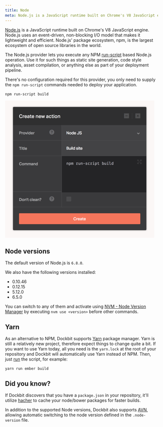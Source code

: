 ```yaml
---
title: Node
meta: Node.js is a JavaScript runtime built on Chrome's V8 JavaScript engine.
---
```


[Node.js](https://nodejs.org/) is a JavaScript runtime built on Chrome's V8 JavaScript engine. Node.js uses an event-driven, non-blocking I/O model that makes it lightweight and efficient. Node.js' package ecosystem, npm, is the largest ecosystem of open source libraries in the world.

The Node.js provider lets you execute any NPM [run-script](https://docs.npmjs.com/cli/run-script) based Node.js operation. Use it for such things as static site generation, code style analysis, asset compilation, or anything else as part of your deployment pipeline.

There's no configuration required for this provider, you only need to supply the `npm run-script` commands needed to deploy your application.

```
npm run-script build
```

![NodeJS](../images/integrations/nodejs.png)

## Node versions

The default version of Node.js is `6.8.0`.

We also have the following versions installed:

* 0.10.46
* 0.12.15
* 5.12.0
* 6.5.0

You can switch to any of them and activate using [NVM - Node Version Manager](https://github.com/creationix/nvm) by executing `nvm use <version>` before other commands.

## Yarn

As an alternative to NPM, Dockbit supports [Yarn](https://yarnpkg.com) package manager. Yarn is still a relatively new project, therefore expect things to change quite a bit. If you want to use Yarn today, all you need is the `yarn.lock` at the root of your repository and Dockbit will automatically use Yarn instead of NPM. Then, just [run](https://yarnpkg.com/en/docs/cli/run) the script, for example:

```
yarn run ember build
```

## Did you know?

If Dockbit discovers that you have a `package.json` in your repository, it'll utilize [hacher](https://github.com/Dockbit/hacher) to cache your node/bower packages for faster builds.

In addition to the supported Node versions, Dockbit also supports [AVN](https://github.com/wbyoung/avn), allowing automatic switching to the node version defined in the `.node-version` file.
